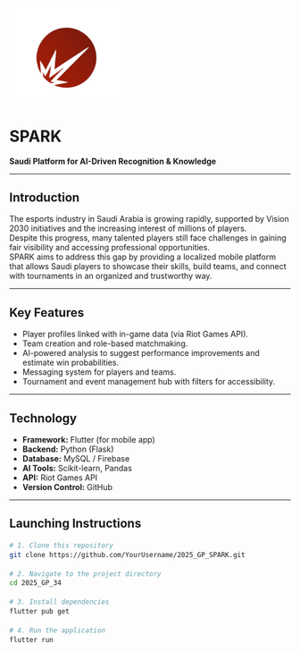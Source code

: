 <p align="left">
  <img src="./SPARK_Logo.png" alt="SPARK Logo" width="200"/>
</p>

# SPARK
**Saudi Platform for AI-Driven Recognition & Knowledge**

---

## Introduction
The esports industry in Saudi Arabia is growing rapidly, supported by Vision 2030 initiatives and the increasing interest of millions of players.  
Despite this progress, many talented players still face challenges in gaining fair visibility and accessing professional opportunities.  
SPARK aims to address this gap by providing a localized mobile platform that allows Saudi players to showcase their skills, build teams, and connect with tournaments in an organized and trustworthy way.

---

## Key Features
- Player profiles linked with in-game data (via Riot Games API).  
- Team creation and role-based matchmaking.  
- AI-powered analysis to suggest performance improvements and estimate win probabilities.  
- Messaging system for players and teams.  
- Tournament and event management hub with filters for accessibility.  

---

## Technology
- **Framework:** Flutter (for mobile app)  
- **Backend:** Python (Flask)  
- **Database:** MySQL / Firebase  
- **AI Tools:** Scikit-learn, Pandas  
- **API:** Riot Games API  
- **Version Control:** GitHub  

---

## Launching Instructions

```bash
# 1. Clone this repository
git clone https://github.com/YourUsername/2025_GP_SPARK.git

# 2. Navigate to the project directory
cd 2025_GP_34

# 3. Install dependencies
flutter pub get

# 4. Run the application
flutter run



